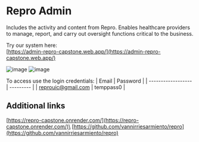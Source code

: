 
# Repro Admin

Includes the activity and content from Repro. Enables healthcare providers to manage, report, and carry out oversight functions critical to the business.

Try our system here: \
[https://admin-repro-capstone.web.app/](https://admin-repro-capstone.web.app/)

![image](https://user-images.githubusercontent.com/70186432/211434515-13cf9ab2-3b41-4f91-ae78-e1c547c9e4b2.png)
![image](https://user-images.githubusercontent.com/70186432/211434529-af3bb3bd-e542-41cf-8f3b-8ef84ef3844e.png)

To access use the login credentials:
| Email              | Password  |
| ------------------ | --------- |
| reprouic@gmail.com | temppass0 |

## Additional links

[https://repro-capstone.onrender.com/](https://repro-capstone.onrender.com/)\
[https://github.com/vannirriesarmiento/repro](https://github.com/vannirriesarmiento/repro)
